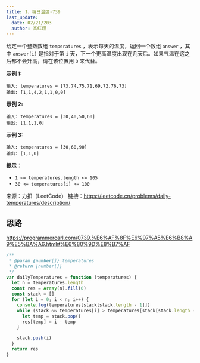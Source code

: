 ```yaml
---
title: 1、每日温度-739
last_update:
  date: 02/21/203
  author: 高红翔
---
```


给定一个整数数组 `temperatures` ，表示每天的温度，返回一个数组 `answer` ，其中 `answer[i]` 是指对于第 `i` 天，下一个更高温度出现在几天后。如果气温在这之后都不会升高，请在该位置用 `0` 来代替。

**示例 1:**

```
输入: temperatures = [73,74,75,71,69,72,76,73]
输出: [1,1,4,2,1,1,0,0]
```

**示例 2:**

```
输入: temperatures = [30,40,50,60]
输出: [1,1,1,0]
```

**示例 3:**

```
输入: temperatures = [30,60,90]
输出: [1,1,0]
```

**提示：**

- `1 <= temperatures.length <= 105`
- `30 <= temperatures[i] <= 100`

来源：力扣（LeetCode）
链接：https://leetcode.cn/problems/daily-temperatures/description/

## 思路

https://programmercarl.com/0739.%E6%AF%8F%E6%97%A5%E6%B8%A9%E5%BA%A6.html#%E6%80%9D%E8%B7%AF

```js
/**
 * @param {number[]} temperatures
 * @return {number[]}
 */
var dailyTemperatures = function (temperatures) {
  let n = temperatures.length
  const res = Array(n).fill(0)
  const stack = []
  for (let i = 0; i < n; i++) {
    console.log(temperatures[stack[stack.length - 1]])
    while (stack && temperatures[i] > temperatures[stack[stack.length - 1]]) {
      let temp = stack.pop()
      res[temp] = i - temp
    }

    stack.push(i)
  }
  return res
}
```
